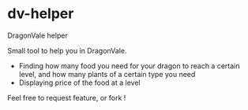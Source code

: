 # dv-helper
DragonVale helper

Small tool to help you in DragonVale.

- Finding how many food you need for your dragon to reach a certain level, and how many plants of a certain type you need
- Displaying price of the food at a level

Feel free to request feature, or fork !

